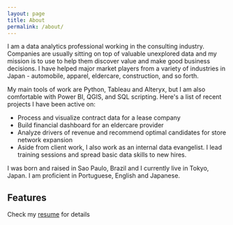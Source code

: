 ```yaml
---
layout: page
title: About
permalink: /about/
---
```


I am a data analytics professional working in the consulting industry. Companies are usually sitting on top of valuable unexplored data and my mission is to use to help them discover value and make good business decisions. I have helped major market players from a variety of industries in Japan - automobile, apparel, eldercare, construction, and so forth.

My main tools of work are Python, Tableau and Alteryx, but I am also comfortable with Power BI, QGIS, and SQL scripting. Here's a list of recent projects I have been active on:

- Process and visualize contract data for a lease company
- Build financial dashboard for an eldercare provider
- Analyze drivers of revenue and recommend optimal candidates for store network expansion
- Aside from client work, I also work as an internal data evangelist. I lead training sessions and spread basic data skills to new hires.

I was born and raised in Sao Paulo, Brazil and I currently live in Tokyo, Japan. I am proficient in Portuguese, English and Japanese.

## Features
Check my [resume](#) for details
